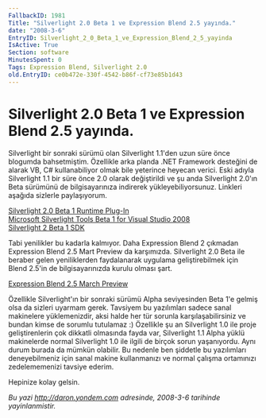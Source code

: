 ```yaml
---
FallbackID: 1981
Title: "Silverlight 2.0 Beta 1 ve Expression Blend 2.5 yayında."
date: "2008-3-6"
EntryID: Silverlight_2_0_Beta_1_ve_Expression_Blend_2_5_yayinda
IsActive: True
Section: software
MinutesSpent: 0
Tags: Expression Blend, Silverlight 2.0
old.EntryID: ce0b472e-330f-4542-b86f-cf73e85b1d43
---
```

# Silverlight 2.0 Beta 1 ve Expression Blend 2.5 yayında.
Silverlight bir sonraki sürümü olan Silverlight 1.1'den uzun süre önce
blogumda bahsetmiştim. Özellikle arka planda .NET Framework desteğini de
alarak VB, C\# kullanabiliyor olmak bile yeterince heyecan verici. Eski
adıyla Silverlight 1.1 bir süre önce 2.0 olarak değiştirildi ve şu anda
Silverlight 2.0'ın Beta sürümünü de bilgisayarınıza indirerek
yükleyebiliyorsunuz. Linkleri aşağıda sizlerle paylaşıyorum.

[Silverlight 2.0 Beta 1 Runtime
Plug-In](http://www.microsoft.com/silverlight/resources/installationFiles.aspx?v=2.0)\
 [Microsoft Silverlight Tools Beta 1 for Visual Studio
2008](http://www.microsoft.com/downloads/details.aspx?FamilyId=E0BAE58E-9C0B-4090-A1DB-F134D9F095FD&displaylang=en)\
 [Silverlight 2 Beta 1
SDK](http://www.microsoft.com/downloads/details.aspx?FamilyId=4E03409A-77F3-413F-B108-1243C243C4FE&displaylang=en)

Tabi yenilikler bu kadarla kalmıyor. Daha Expression Blend 2 çıkmadan
Expression Blend 2.5 Mart Preview da karşımızda. Silverlight 2.0 Beta
ile beraber gelen yeniliklerden faydalanarak uygulama geliştirebilmek
için Blend 2.5'in de bilgisayarınızda kurulu olması şart.

[Expression Blend 2.5 March
Preview](http://www.microsoft.com/downloads/details.aspx?FamilyId=32A3E916-E681-4955-BC9F-CFBA49273C7C&displaylang=en)

Özellikle Silverlight'ın bir sonraki sürümü Alpha seviyesinden Beta 1'e
gelmiş olsa da sizleri uyarmam gerek. Tavsiyem bu yazılımları sadece
sanal makinelere yüklemenizdir, aksi halde her tür sorunla
karşılaşabilirsiniz ve bundan kimse de sorumlu tutulamaz :) Özellikle şu
an Silverlight 1.0 ile proje geliştirenlerin çok dikkatli olmasında
fayda var, Silverlight 1.1 Alpha yüklü makinelerde normal Silverlight
1.0 ile ilgili de birçok sorun yaşanıyordu. Aynı durum burada da mümkün
olabilir. Bu nedenle ben şiddetle bu yazılımları deneyebilmeniz için
sanal makine kullanmanızı ve normal çalışma ortamınızı zedelememenizi
tavsiye ederim.

Hepinize kolay gelsin.



*Bu yazi http://daron.yondem.com adresinde, 2008-3-6 tarihinde yayinlanmistir.*
